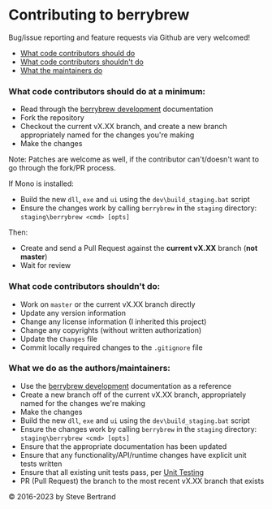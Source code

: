 # Contributing to berrybrew

Bug/issue reporting and feature requests via Github are very welcomed!

- [What code contributors should do](#what-code-contributors-should-do-at-a-minimum)
- [What code contributors shouldn't do](#what-code-contributors-shouldnt-do)
- [What the maintainers do](#what-we-do-as-the-authorsmaintainers)
 
### What code contributors should do at a minimum:

- Read through the [berrybrew development](doc/Berrybrew%20development.md)
documentation
- Fork the repository
- Checkout the current vX.XX branch, and create a new branch appropriately named
for the changes you're making
- Make the changes

Note: Patches are welcome as well, if the contributor can't/doesn't want to go
through the fork/PR process.

If Mono is installed:

- Build the new `dll`, `exe` and `ui` using the `dev\build_staging.bat` script
- Ensure the changes work by calling `berrybrew` in the `staging` directory:
`staging\berrybrew <cmd> [opts]`

Then:

- Create and send a Pull Request against the **current vX.XX** branch
(**not master**)
- Wait for review

### What code contributors shouldn't do:

- Work on `master` or the current vX.XX branch directly
- Update any version information
- Change any license information (I inherited this project)
- Change any copyrights (without written authorization)
- Update the `Changes` file
- Commit locally required changes to the `.gitignore` file

### What we do as the authors/maintainers:

- Use the [berrybrew development](doc/Berrybrew%20development.md) documentation
as a reference
- Create a new branch off of the current vX.XX branch, appropriately named for
the changes we're making
- Make the changes
- Build the new `dll`, `exe`  and `ui` using the `dev\build_staging.bat` script
- Ensure the changes work by calling `berrybrew` in the `staging` directory:
`staging\berrybrew <cmd> [opts]`
- Ensure that the appropriate documentation has been updated
- Ensure that any functionality/API/runtime changes have explicit unit tests
written
- Ensure that all existing unit tests pass, per
[Unit Testing](doc/Unit%20testing.md)
- PR (Pull Request) the branch to the most recent vX.XX branch that exists

&copy; 2016-2023 by Steve Bertrand